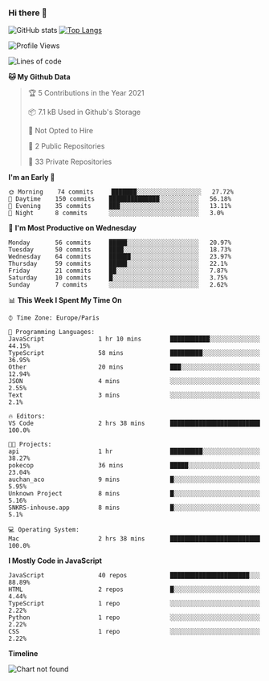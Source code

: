 ### Hi there 👋


![GitHub stats](https://github-readme-stats.vercel.app/api?username=remmmmmm&theme=dark&show_icons=true&count_private=true)
[![Top Langs](https://github-readme-stats.vercel.app/api/top-langs/?username=remmmmmm&layout=compact)](https://github.com/anuraghazra/github-readme-stats)



<!--START_SECTION:waka-->
![Profile Views](http://img.shields.io/badge/Profile%20Views-1-blue)

![Lines of code](https://img.shields.io/badge/From%20Hello%20World%20I%27ve%20Written-1.2%20million%20lines%20of%20code-blue)

**🐱 My Github Data** 

> 🏆 5 Contributions in the Year 2021
 > 
> 📦 7.1 kB Used in Github's Storage 
 > 
> 🚫 Not Opted to Hire
 > 
> 📜 2 Public Repositories 
 > 
> 🔑 33 Private Repositories  
 > 
**I'm an Early 🐤** 

```text
🌞 Morning    74 commits     ███████░░░░░░░░░░░░░░░░░░   27.72% 
🌆 Daytime    150 commits    ██████████████░░░░░░░░░░░   56.18% 
🌃 Evening    35 commits     ███░░░░░░░░░░░░░░░░░░░░░░   13.11% 
🌙 Night      8 commits      ░░░░░░░░░░░░░░░░░░░░░░░░░   3.0%

```
📅 **I'm Most Productive on Wednesday** 

```text
Monday       56 commits     █████░░░░░░░░░░░░░░░░░░░░   20.97% 
Tuesday      50 commits     ████░░░░░░░░░░░░░░░░░░░░░   18.73% 
Wednesday    64 commits     ██████░░░░░░░░░░░░░░░░░░░   23.97% 
Thursday     59 commits     █████░░░░░░░░░░░░░░░░░░░░   22.1% 
Friday       21 commits     ██░░░░░░░░░░░░░░░░░░░░░░░   7.87% 
Saturday     10 commits     █░░░░░░░░░░░░░░░░░░░░░░░░   3.75% 
Sunday       7 commits      ░░░░░░░░░░░░░░░░░░░░░░░░░   2.62%

```


📊 **This Week I Spent My Time On** 

```text
⌚︎ Time Zone: Europe/Paris

💬 Programming Languages: 
JavaScript               1 hr 10 mins        ███████████░░░░░░░░░░░░░░   44.15% 
TypeScript               58 mins             █████████░░░░░░░░░░░░░░░░   36.95% 
Other                    20 mins             ███░░░░░░░░░░░░░░░░░░░░░░   12.94% 
JSON                     4 mins              ░░░░░░░░░░░░░░░░░░░░░░░░░   2.55% 
Text                     3 mins              ░░░░░░░░░░░░░░░░░░░░░░░░░   2.1%

🔥 Editors: 
VS Code                  2 hrs 38 mins       █████████████████████████   100.0%

🐱‍💻 Projects: 
api                      1 hr                █████████░░░░░░░░░░░░░░░░   38.27% 
pokecop                  36 mins             █████░░░░░░░░░░░░░░░░░░░░   23.04% 
auchan_aco               9 mins              █░░░░░░░░░░░░░░░░░░░░░░░░   5.95% 
Unknown Project          8 mins              █░░░░░░░░░░░░░░░░░░░░░░░░   5.16% 
SNKRS-inhouse.app        8 mins              █░░░░░░░░░░░░░░░░░░░░░░░░   5.1%

💻 Operating System: 
Mac                      2 hrs 38 mins       █████████████████████████   100.0%

```

**I Mostly Code in JavaScript** 

```text
JavaScript               40 repos            ██████████████████████░░░   88.89% 
HTML                     2 repos             █░░░░░░░░░░░░░░░░░░░░░░░░   4.44% 
TypeScript               1 repo              ░░░░░░░░░░░░░░░░░░░░░░░░░   2.22% 
Python                   1 repo              ░░░░░░░░░░░░░░░░░░░░░░░░░   2.22% 
CSS                      1 repo              ░░░░░░░░░░░░░░░░░░░░░░░░░   2.22%

```


**Timeline**

![Chart not found](https://raw.githubusercontent.com/remmmmmm/remmmmmm/main/charts/bar_graph.png) 


<!--END_SECTION:waka-->
